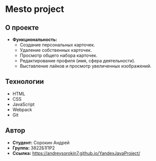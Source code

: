 # Mesto project

## О проекте

- **Функциональность:**
  - Создание персональных карточек.
  - Удаление собственных карточек.
  - Просмотр общего набора карточек.
  - Редактирование профиля (имя, сфера деятельности).
  - Выставление лайков и просмотр увеличенных изображений.

## Технологии

- HTML
- CSS
- JavaScript
- Webpack
- Git

## Автор

- **Студент:** Сорокин Андрей
- **Группа:** 3822Б1ПР2
- **Ссылка:** https://andreysorokin7.github.io/YandexJavaProject/
